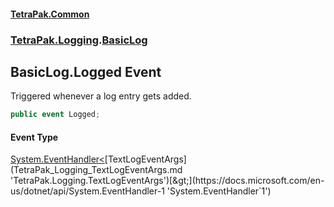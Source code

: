 #### [TetraPak.Common](index.md 'index')
### [TetraPak.Logging](TetraPak_Logging.md 'TetraPak.Logging').[BasicLog](TetraPak_Logging_BasicLog.md 'TetraPak.Logging.BasicLog')
## BasicLog.Logged Event
Triggered whenever a log entry gets added.  
```csharp
public event Logged;
```
#### Event Type
[System.EventHandler&lt;](https://docs.microsoft.com/en-us/dotnet/api/System.EventHandler-1 'System.EventHandler`1')[TextLogEventArgs](TetraPak_Logging_TextLogEventArgs.md 'TetraPak.Logging.TextLogEventArgs')[&gt;](https://docs.microsoft.com/en-us/dotnet/api/System.EventHandler-1 'System.EventHandler`1')
